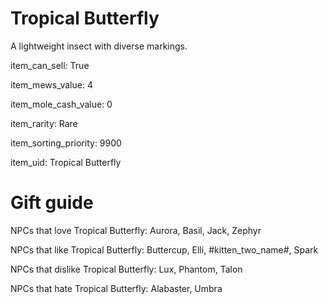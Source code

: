 # Tropical Butterfly

A lightweight insect with diverse markings.

item_can_sell: True

item_mews_value: 4

item_mole_cash_value: 0

item_rarity: Rare

item_sorting_priority: 9900

item_uid: Tropical Butterfly

# Gift guide

NPCs that love Tropical Butterfly: Aurora, Basil, Jack, Zephyr

NPCs that like Tropical Butterfly: Buttercup, Elli, #kitten_two_name#, Spark

NPCs that dislike Tropical Butterfly: Lux, Phantom, Talon

NPCs that hate Tropical Butterfly: Alabaster, Umbra